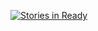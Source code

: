 [![Stories in Ready](https://badge.waffle.io/maglub/pilogger.png?label=ready)](http://waffle.io/maglub/pilogger) 
